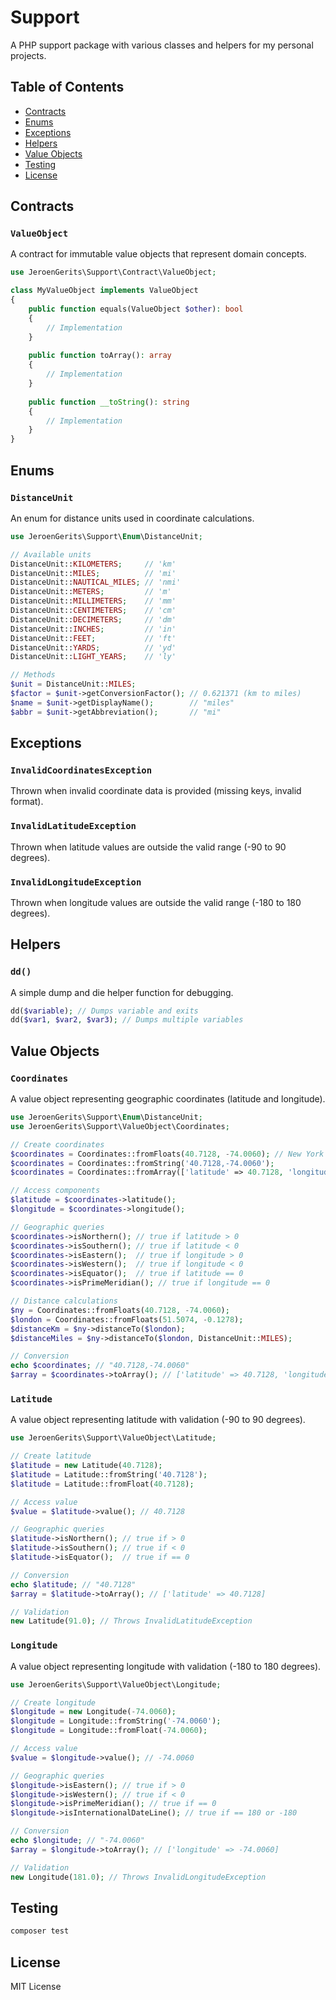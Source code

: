 # Support

A PHP support package with various classes and helpers for my personal projects.

## Table of Contents

- [Contracts](#contracts)
- [Enums](#enums)
- [Exceptions](#exceptions)
- [Helpers](#helpers)
- [Value Objects](#value-objects)
- [Testing](#testing)
- [License](#license)

## Contracts

### `ValueObject`

A contract for immutable value objects that represent domain concepts.

```php
use JeroenGerits\Support\Contract\ValueObject;

class MyValueObject implements ValueObject
{
    public function equals(ValueObject $other): bool
    {
        // Implementation
    }
    
    public function toArray(): array
    {
        // Implementation
    }
    
    public function __toString(): string
    {
        // Implementation
    }
}
```

## Enums

### `DistanceUnit`

An enum for distance units used in coordinate calculations.

```php
use JeroenGerits\Support\Enum\DistanceUnit;

// Available units
DistanceUnit::KILOMETERS;     // 'km'
DistanceUnit::MILES;          // 'mi'
DistanceUnit::NAUTICAL_MILES; // 'nmi'
DistanceUnit::METERS;         // 'm'
DistanceUnit::MILLIMETERS;    // 'mm'
DistanceUnit::CENTIMETERS;    // 'cm'
DistanceUnit::DECIMETERS;     // 'dm'
DistanceUnit::INCHES;         // 'in'
DistanceUnit::FEET;           // 'ft'
DistanceUnit::YARDS;          // 'yd'
DistanceUnit::LIGHT_YEARS;    // 'ly'

// Methods
$unit = DistanceUnit::MILES;
$factor = $unit->getConversionFactor(); // 0.621371 (km to miles)
$name = $unit->getDisplayName();        // "miles"
$abbr = $unit->getAbbreviation();       // "mi"
```

## Exceptions

### `InvalidCoordinatesException`

Thrown when invalid coordinate data is provided (missing keys, invalid format).

### `InvalidLatitudeException`

Thrown when latitude values are outside the valid range (-90 to 90 degrees).

### `InvalidLongitudeException`

Thrown when longitude values are outside the valid range (-180 to 180 degrees).

## Helpers

### `dd()`

A simple dump and die helper function for debugging.

```php
dd($variable); // Dumps variable and exits
dd($var1, $var2, $var3); // Dumps multiple variables
```

## Value Objects

### `Coordinates`

A value object representing geographic coordinates (latitude and longitude).

```php
use JeroenGerits\Support\Enum\DistanceUnit;
use JeroenGerits\Support\ValueObject\Coordinates;

// Create coordinates
$coordinates = Coordinates::fromFloats(40.7128, -74.0060); // New York
$coordinates = Coordinates::fromString('40.7128,-74.0060');
$coordinates = Coordinates::fromArray(['latitude' => 40.7128, 'longitude' => -74.0060]);

// Access components
$latitude = $coordinates->latitude();
$longitude = $coordinates->longitude();

// Geographic queries
$coordinates->isNorthern(); // true if latitude > 0
$coordinates->isSouthern(); // true if latitude < 0
$coordinates->isEastern();  // true if longitude > 0
$coordinates->isWestern();  // true if longitude < 0
$coordinates->isEquator();  // true if latitude == 0
$coordinates->isPrimeMeridian(); // true if longitude == 0

// Distance calculations
$ny = Coordinates::fromFloats(40.7128, -74.0060);
$london = Coordinates::fromFloats(51.5074, -0.1278);
$distanceKm = $ny->distanceTo($london);
$distanceMiles = $ny->distanceTo($london, DistanceUnit::MILES);

// Conversion
echo $coordinates; // "40.7128,-74.0060"
$array = $coordinates->toArray(); // ['latitude' => 40.7128, 'longitude' => -74.0060]
```

### `Latitude`

A value object representing latitude with validation (-90 to 90 degrees).

```php
use JeroenGerits\Support\ValueObject\Latitude;

// Create latitude
$latitude = new Latitude(40.7128);
$latitude = Latitude::fromString('40.7128');
$latitude = Latitude::fromFloat(40.7128);

// Access value
$value = $latitude->value(); // 40.7128

// Geographic queries
$latitude->isNorthern(); // true if > 0
$latitude->isSouthern(); // true if < 0
$latitude->isEquator();  // true if == 0

// Conversion
echo $latitude; // "40.7128"
$array = $latitude->toArray(); // ['latitude' => 40.7128]

// Validation
new Latitude(91.0); // Throws InvalidLatitudeException
```

### `Longitude`

A value object representing longitude with validation (-180 to 180 degrees).

```php
use JeroenGerits\Support\ValueObject\Longitude;

// Create longitude
$longitude = new Longitude(-74.0060);
$longitude = Longitude::fromString('-74.0060');
$longitude = Longitude::fromFloat(-74.0060);

// Access value
$value = $longitude->value(); // -74.0060

// Geographic queries
$longitude->isEastern(); // true if > 0
$longitude->isWestern(); // true if < 0
$longitude->isPrimeMeridian(); // true if == 0
$longitude->isInternationalDateLine(); // true if == 180 or -180

// Conversion
echo $longitude; // "-74.0060"
$array = $longitude->toArray(); // ['longitude' => -74.0060]

// Validation
new Longitude(181.0); // Throws InvalidLongitudeException
```

## Testing

```bash
composer test
```

## License

MIT License